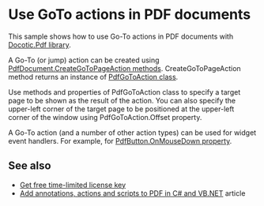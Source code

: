 # Use GoTo actions in PDF documents
This sample shows how to use Go-To actions in PDF documents with [Docotic.Pdf library](https://bitmiracle.com/pdf-library/).

A Go-To (or jump) action can be created using [PdfDocument.CreateGoToPageAction methods](https://bitmiracle.com/pdf-library/help/pdfdocument.creategotopageaction.html).
CreateGoToPageAction method returns an instance of [PdfGoToAction class](https://bitmiracle.com/pdf-library/help/pdfgotoaction.html).

Use methods and properties of PdfGoToAction class to specify a target page to be shown as the result of the action. You can also specify the upper-left corner of the target page to be positioned at the upper-left corner of the window using PdfGoToAction.Offset property.

A Go-To action (and a number of other action types) can be used for widget event handlers. For example, for [PdfButton.OnMouseDown property](https://bitmiracle.com/pdf-library/help/pdfcontrol.onmousedown.html).

## See also
* [Get free time-limited license key](https://bitmiracle.com/pdf-library/download-pdf-library.aspx)
* [Add annotations, actions and scripts to PDF in C# and VB.NET](https://bitmiracle.com/pdf-library/annotations-and-actions.aspx) article